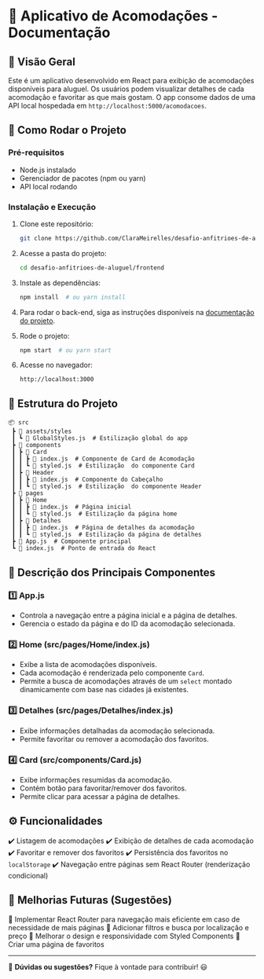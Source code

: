 # 🏡 Aplicativo de Acomodações - Documentação

## 📌 Visão Geral
Este é um aplicativo desenvolvido em React para exibição de acomodações disponíveis para aluguel. Os usuários podem visualizar detalhes de cada acomodação e favoritar as que mais gostam. O app consome dados de uma API local hospedada em `http://localhost:5000/acomodacoes`.

## 🚀 Como Rodar o Projeto
### **Pré-requisitos**
- Node.js instalado
- Gerenciador de pacotes (npm ou yarn)
- API local rodando

### **Instalação e Execução**
1. Clone este repositório:
   ```bash
   git clone https://github.com/ClaraMeirelles/desafio-anfitrioes-de-aluguel.git
   ```
2. Acesse a pasta do projeto:
   ```bash
   cd desafio-anfitrioes-de-aluguel/frontend
   ```
3. Instale as dependências:
   ```bash
   npm install  # ou yarn install
   ```
4. Para rodar o back-end, siga as instruções disponíveis na [documentação do projeto](https://github.com/ClaraMeirelles/desafio-anfitrioes-de-aluguel/blob/main/backend/README.md).

5. Rode o projeto:
   ```bash
   npm start  # ou yarn start
   ```
6. Acesse no navegador:
   ```
   http://localhost:3000
   ```

## 📂 Estrutura do Projeto
```
📦 src
 ┣ 📂 assets/styles
 ┃ ┗ 📜 GlobalStyles.js  # Estilização global do app
 ┣ 📂 components
 ┃ ┣ 📂 Card
 ┃ ┃ ┣ 📜 index.js  # Componente de Card de Acomodação
 ┃ ┃ ┗ 📜 styled.js  # Estilização  do componente Card
 ┃ ┣ 📂 Header
 ┃ ┃ ┣ 📜 index.js  # Componente do Cabeçalho
 ┃ ┃ ┗ 📜 styled.js  # Estilização  do componente Header
 ┣ 📂 pages
 ┃ ┣ 📂 Home
 ┃ ┃ ┣ 📜 index.js  # Página inicial
 ┃ ┃ ┗ 📜 styled.js  # Estilização da página home
 ┃ ┣ 📂 Detalhes
 ┃ ┃ ┣ 📜 index.js  # Página de detalhes da acomodação
 ┃ ┃ ┗ 📜 styled.js  # Estilização da página de detalhes
 ┣ 📜 App.js  # Componente principal
 ┗ 📜 index.js  # Ponto de entrada do React
```

## 📌 Descrição dos Principais Componentes

### **1️⃣ App.js**
- Controla a navegação entre a página inicial e a página de detalhes.
- Gerencia o estado da página e do ID da acomodação selecionada.

### **2️⃣ Home (src/pages/Home/index.js)**
- Exibe a lista de acomodações disponíveis.
- Cada acomodação é renderizada pelo componente `Card`.
- Permite a busca de acomodações através de um `select` montado dinamicamente com base nas cidades já existentes.

### **3️⃣ Detalhes (src/pages/Detalhes/index.js)**
- Exibe informações detalhadas da acomodação selecionada.
- Permite favoritar ou remover a acomodação dos favoritos.

### **4️⃣ Card (src/components/Card.js)**
- Exibe informações resumidas da acomodação.
- Contém botão para favoritar/remover dos favoritos.
- Permite clicar para acessar a página de detalhes.

## ⚙️ Funcionalidades
✔️ Listagem de acomodações
✔️ Exibição de detalhes de cada acomodação
✔️ Favoritar e remover dos favoritos
✔️ Persistência dos favoritos no `localStorage`
✔️ Navegação entre páginas sem React Router (renderização condicional)

## 📌 Melhorias Futuras (Sugestões)
🔹 Implementar React Router para navegação mais eficiente em caso de necessidade de mais páginas
🔹 Adicionar filtros e busca por localização e preço
🔹 Melhorar o design e responsividade com Styled Components
🔹 Criar uma página de favoritos

---
📢 **Dúvidas ou sugestões?** Fique à vontade para contribuir! 😃

